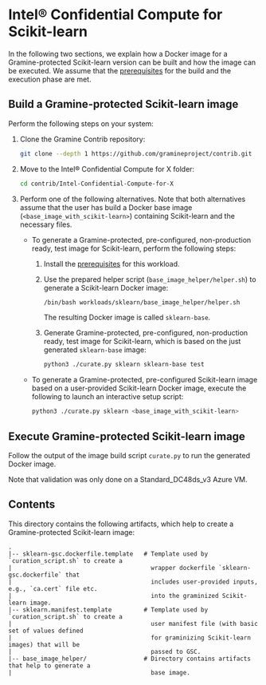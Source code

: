 # Intel® Confidential Compute for Scikit-learn

In the following two sections, we explain how a Docker image for a Gramine-protected Scikit-learn
version can be built and how the image can be executed. We assume that the
[prerequisites](../../README.md) for the build and the execution phase are met.


## Build a Gramine-protected Scikit-learn image

Perform the following steps on your system:

1. Clone the Gramine Contrib repository:
   ```sh
   git clone --depth 1 https://github.com/gramineproject/contrib.git
   ```

2. Move to the Intel® Confidential Compute for X folder:
   ```sh
   cd contrib/Intel-Confidential-Compute-for-X
   ```

3. Perform one of the following alternatives.  Note that both alternatives assume that the user has
   build a Docker base image (`<base_image_with_scikit-learn>`) containing Scikit-learn and the
   necessary files.

   - To generate a Gramine-protected, pre-configured, non-production ready, test image for
     Scikit-learn, perform the following steps:

     1. Install the [prerequisites](base_image_helper/README.md) for this workload.

     2. Use the prepared helper script (`base_image_helper/helper.sh`) to generate a Scikit-learn
        Docker image:
        ```sh
        /bin/bash workloads/sklearn/base_image_helper/helper.sh
        ```
        The resulting Docker image is called `sklearn-base`.

     3. Generate Gramine-protected, pre-configured, non-production ready, test image for
        Scikit-learn, which is based on the just generated `sklearn-base` image:
        ```sh
        python3 ./curate.py sklearn sklearn-base test
        ```
   - To generate a Gramine-protected, pre-configured Scikit-learn image based on a user-provided
     Scikit-learn Docker image, execute the following to launch an interactive setup script:
     ```sh
     python3 ./curate.py sklearn <base_image_with_scikit-learn>
     ```

## Execute Gramine-protected Scikit-learn image

Follow the output of the image build script `curate.py` to run the generated Docker image.

Note that validation was only done on a Standard_DC48ds_v3 Azure VM.


## Contents

This directory contains the following artifacts, which help to create a Gramine-protected
Scikit-learn image:

    .
    |-- sklearn-gsc.dockerfile.template   # Template used by `curation_script.sh` to create a
    |                                       wrapper dockerfile `sklearn-gsc.dockerfile` that
    |                                       includes user-provided inputs, e.g., `ca.cert` file etc.
    |                                       into the graminized Scikit-learn image.
    |-- sklearn.manifest.template         # Template used by `curation_script.sh` to create a
    |                                       user manifest file (with basic set of values defined
    |                                       for graminizing Scikit-learn images) that will be
    |                                       passed to GSC.
    |-- base_image_helper/                # Directory contains artifacts that help to generate a
    |                                       base image.
